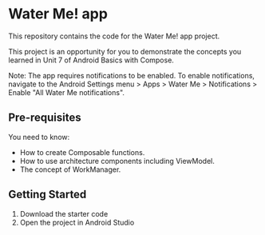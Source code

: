Water Me! app
=======================================

This repository contains the code for the Water Me! app project.

This project is an opportunity for you to demonstrate the concepts you learned in Unit 7 of Android Basics with Compose.

Note: The app requires notifications to be enabled. To enable notifications, navigate to the Android Settings menu > Apps > Water Me > Notifications > Enable "All Water Me notifications".

Pre-requisites
--------------

You need to know:

- How to create Composable functions.
- How to use architecture components including ViewModel.
- The concept of WorkManager.

Getting Started
---------------

1. Download the starter code
2. Open the project in Android Studio
